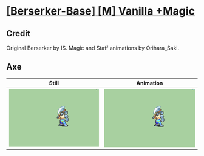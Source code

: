 # [\[Berserker-Base\] \[M\] Vanilla +Magic](../)

## Credit

Original Berserker by IS.
Magic and Staff animations by Orihara_Saki.
	
## Axe

| Still | Animation |
| :---: | :-------: |
| ![Axe still](./Axe_000.png) | ![Axe animation](./Axe.gif) |
